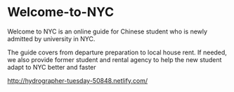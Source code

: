 # Welcome-to-NYC

Welcome to NYC is an online guide for Chinese student who is newly admitted by university in NYC. 
      
The guide covers from departure preparation to local house rent. If needed, we also provide former student and rental agency
to help the new student adapt to NYC better and faster

http://hydrographer-tuesday-50848.netlify.com/
